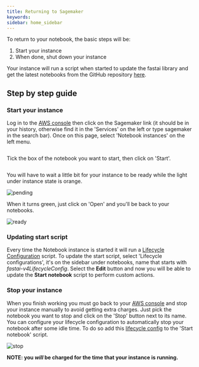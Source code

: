 ```yaml
---
title: Returning to Sagemaker
keywords: 
sidebar: home_sidebar
---
```


To return to your notebook, the basic steps will be:

1. Start your instance
1. When done, shut down your instance

Your instance will run a script when started to update the fastai library and get the latest notebooks from the GitHub repository [here](https://github.com/fastai/course-v4).

## Step by step guide

### Start your instance

Log in to the [AWS console](https://aws.amazon.com/console/) then click on the Sagemaker link (it should be in your history, otherwise find it in the 'Services' on the left or type sagemaker in the search bar). Once on this page, select 'Notebook instances' on the left menu.

<img alt="" src="/images/sagemaker/notebooks.png" class="screenshot">

Tick the box of the notebook you want to start, then click on 'Start'.

<img alt="" src="/images/sagemaker/start.png" class="screenshot">


You will have to wait a little bit for your instance to be ready while the light under instance state is orange.

<img alt="pending" src="/images/sagemaker/16.png" class="screenshot">

When it turns green, just click on 'Open' and you'll be back to your notebooks.

<img alt="ready" src="/images/sagemaker/17.png" class="screenshot">

### Updating start script
Every time the Notebook instance is started it will run a [Lifecycle Configuration](https://aws.amazon.com/blogs/machine-learning/customize-your-amazon-sagemaker-notebook-instances-with-lifecycle-configurations-and-the-option-to-disable-internet-access/) script. To update the start script, select 'Lifecycle configurations', it's on the sidebar under notebooks, name that starts with *fastai-v4LifecycleConfig*. Select the **Edit** button and now you will be able to update the **Start notebook** script to perform custom actions.

### Stop your instance
When you finish working you must go back to your [AWS console](https://us-west-2.console.aws.amazon.com/sagemaker) and stop your instance manually to avoid getting extra charges. Just pick the notebook you want to stop and click on the 'Stop' button next to its name. You can configure your lifecycle configuration to automatically stop your notebook after some idle time. To do so add this [lifecycle config](https://github.com/aws-samples/amazon-sagemaker-notebook-instance-lifecycle-config-samples/blob/master/scripts/auto-stop-idle/on-start.sh) to the 'Start notebook' script.

<img alt="stop" src="/images/sagemaker/23.png" class="screenshot">

 **NOTE: you *will* be charged for the time that your instance is running.**
